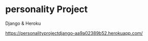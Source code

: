 # personality Project


Django & Heroku

https://personalityprojectdjango-aa9a02389b52.herokuapp.com/
